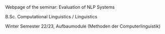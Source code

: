 Webpage of the seminar: Evaluation of NLP Systems

B.Sc. Computational Linguistics / Linguistics

Winter Semester 22/23, Aufbaumodule (Methoden der Computerlinguistik)
